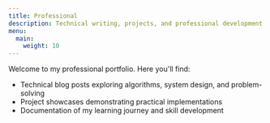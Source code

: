```yaml
---
title: Professional
description: Technical writing, projects, and professional development journey
menu:
  main:
    weight: 10
---
```


Welcome to my professional portfolio. Here you'll find:

- Technical blog posts exploring algorithms, system design, and problem-solving
- Project showcases demonstrating practical implementations
- Documentation of my learning journey and skill development